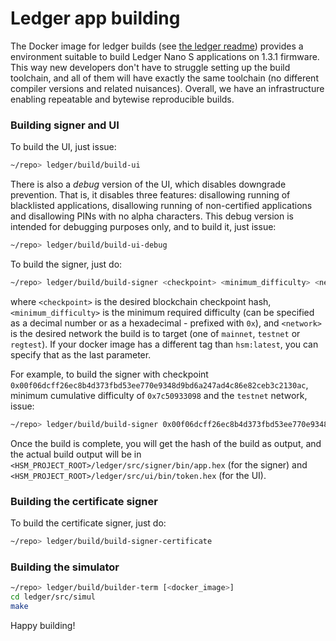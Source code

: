 # Ledger app building

The Docker image for ledger builds (see [the ledger readme](../README.md)) provides a environment suitable to build Ledger Nano S applications on 1.3.1 firmware. This way new developers don't have to struggle setting up the build toolchain, and all of them will have exactly the same toolchain (no different compiler versions and related nuisances). Overall, we have an infrastructure enabling repeatable and bytewise reproducible builds.

### Building signer and UI

To build the UI, just issue:

```bash
~/repo> ledger/build/build-ui
```

There is also a *debug* version of the UI, which disables downgrade prevention. That is, it disables three features: disallowing running of blacklisted applications, disallowing running of non-certified applications and disallowing PINs with no alpha characters. This debug version is intended for debugging purposes only, and to build it, just issue:

```bash
~/repo> ledger/build/build-ui-debug
```

To build the signer, just do:

```bash
~/repo> ledger/build/build-signer <checkpoint> <minimum_difficulty> <network> [<docker_image>]
```

where `<checkpoint>` is the desired blockchain checkpoint hash, `<minimum_difficulty>` is the minimum required difficulty (can be specified as a decimal number or as a hexadecimal - prefixed with `0x`), and `<network>` is the desired network the build is to target (one of `mainnet`, `testnet` or `regtest`). If your docker image has a different tag than `hsm:latest`, you can specify that as the last parameter.

For example, to build the signer with checkpoint `0x00f06dcff26ec8b4d373fbd53ee770e9348d9bd6a247ad4c86e82ceb3c2130ac`, minimum cumulative difficulty of `0x7c50933098` and the `testnet` network, issue:

```bash
~/repo> ledger/build/build-signer 0x00f06dcff26ec8b4d373fbd53ee770e9348d9bd6a247ad4c86e82ceb3c2130ac 0x7c50933098 testnet
```

Once the build is complete, you will get the hash of the build as output, and the actual build output will be in `<HSM_PROJECT_ROOT>/ledger/src/signer/bin/app.hex` (for the signer) and `<HSM_PROJECT_ROOT>/ledger/src/ui/bin/token.hex` (for the UI).

### Building the certificate signer

To build the certificate signer, just do:

```bash
~/repo> ledger/build/build-signer-certificate
```

### Building the simulator

```bash
~/repo> ledger/build/builder-term [<docker_image>]
cd ledger/src/simul
make
```

Happy building!
